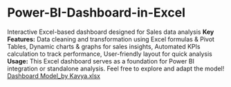 # Power-BI-Dashboard-in-Excel
Interactive Excel-based dashboard designed for Sales data analysis
**Key Features:**
Data cleaning and transformation using Excel formulas & Pivot Tables,
Dynamic charts & graphs for sales insights,
Automated KPIs calculation to track performance,
User-friendly layout for quick analysis
**Usage:**
This Excel dashboard serves as a foundation for Power BI integration or standalone analysis.
Feel free to explore and adapt the model! 
[Dashboard Model_by Kavya.xlsx](https://github.com/user-attachments/files/19569072/Dashboard.Model_by.Kavya.xlsx)

